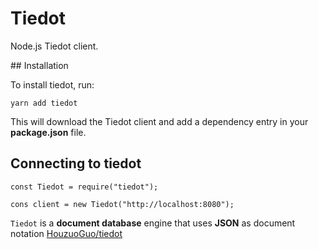 # Tiedot

Node.js Tiedot client.

## Installation

To install tiedot, run:

    yarn add tiedot
    
This will download the Tiedot client and add a dependency entry in your **package.json** file.

## Connecting to tiedot

```JS
const Tiedot = require("tiedot");

cons client = new Tiedot("http://localhost:8080");
```



`Tiedot` is a **document database** engine that uses **JSON** as document notation [HouzuoGuo/tiedot](https://github.com/HouzuoGuo/tiedot)
